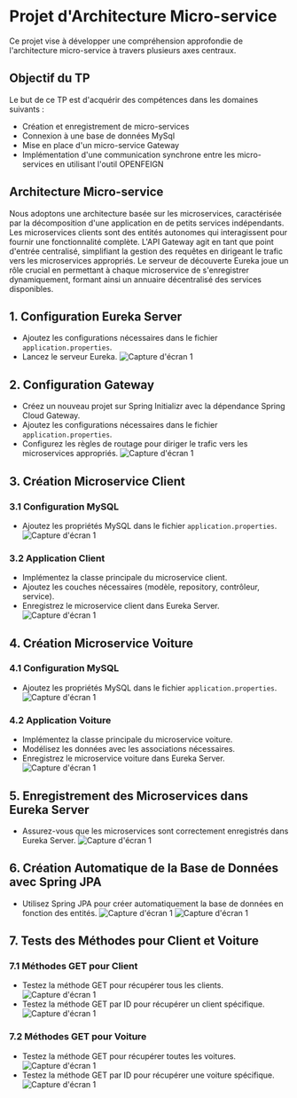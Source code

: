 # Projet d'Architecture Micro-service

Ce projet vise à développer une compréhension approfondie de l'architecture micro-service à travers plusieurs axes centraux.

## Objectif du TP

Le but de ce TP est d'acquérir des compétences dans les domaines suivants :
- Création et enregistrement de micro-services
- Connexion à une base de données MySql
- Mise en place d'un micro-service Gateway
- Implémentation d'une communication synchrone entre les micro-services en utilisant l'outil OPENFEIGN

## Architecture Micro-service

Nous adoptons une architecture basée sur les microservices, caractérisée par la décomposition d'une application en de petits services indépendants. Les microservices clients sont des entités autonomes qui interagissent pour fournir une fonctionnalité complète. L'API Gateway agit en tant que point d'entrée centralisé, simplifiant la gestion des requêtes en dirigeant le trafic vers les microservices appropriés. Le serveur de découverte Eureka joue un rôle crucial en permettant à chaque microservice de s'enregistrer dynamiquement, formant ainsi un annuaire décentralisé des services disponibles.


## 1. Configuration Eureka Server

- Ajoutez les configurations nécessaires dans le fichier `application.properties`.
- Lancez le serveur Eureka.
![Capture d'écran 1](images/EurekaServer.png)

## 2. Configuration Gateway

- Créez un nouveau projet sur Spring Initializr avec la dépendance Spring Cloud Gateway.
- Ajoutez les configurations nécessaires dans le fichier `application.properties`.
- Configurez les règles de routage pour diriger le trafic vers les microservices appropriés.
![Capture d'écran 1](images/Gatway.png)

## 3. Création Microservice Client

### 3.1 Configuration MySQL

- Ajoutez les propriétés MySQL dans le fichier `application.properties`.
![Capture d'écran 1](images/clientProperties.png)

### 3.2 Application Client

- Implémentez la classe principale du microservice client.
- Ajoutez les couches nécessaires (modèle, repository, contrôleur, service).
- Enregistrez le microservice client dans Eureka Server.
![Capture d'écran 1](images/clientApplication.png)

## 4. Création Microservice Voiture

### 4.1 Configuration MySQL

- Ajoutez les propriétés MySQL dans le fichier `application.properties`.
![Capture d'écran 1](images/voitureProperties.png)


### 4.2 Application Voiture

- Implémentez la classe principale du microservice voiture.
- Modélisez les données avec les associations nécessaires.
- Enregistrez le microservice voiture dans Eureka Server.
![Capture d'écran 1](images/VoitureApplication.png)

## 5. Enregistrement des Microservices dans Eureka Server

- Assurez-vous que les microservices sont correctement enregistrés dans Eureka Server.
![Capture d'écran 1](images/eurikaserveur.PNG)

## 6. Création Automatique de la Base de Données avec Spring JPA

- Utilisez Spring JPA pour créer automatiquement la base de données en fonction des entités.
![Capture d'écran 1](images/mysqlClient.png)
![Capture d'écran 1](images/mysqlVoitute.png)

## 7. Tests des Méthodes pour Client et Voiture

### 7.1 Méthodes GET pour Client

- Testez la méthode GET pour récupérer tous les clients.
  ![Capture d'écran 1](images/EurekaServer.png)
- Testez la méthode GET par ID pour récupérer un client spécifique.
  ![Capture d'écran 1](images/clientById.PNG)


### 7.2 Méthodes GET pour Voiture

- Testez la méthode GET pour récupérer toutes les voitures.
 ![Capture d'écran 1](images/VoitureById.png)
- Testez la méthode GET par ID pour récupérer une voiture spécifique.
  ![Capture d'écran 1](images/voitureById1.png)



